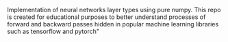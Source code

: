 Implementation of neural networks layer types using pure numpy. This repo is created for educational purposes to better understand processes of forward and backward passes hidden in popular machine learning libraries such as tensorflow and pytorch"


